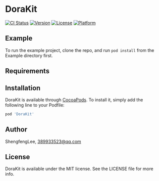 # DoraKit

[![CI Status](https://img.shields.io/travis/ShengfengLee/DoraKit.svg?style=flat)](https://travis-ci.org/ShengfengLee/DoraKit)
[![Version](https://img.shields.io/cocoapods/v/DoraKit.svg?style=flat)](https://cocoapods.org/pods/DoraKit)
[![License](https://img.shields.io/cocoapods/l/DoraKit.svg?style=flat)](https://cocoapods.org/pods/DoraKit)
[![Platform](https://img.shields.io/cocoapods/p/DoraKit.svg?style=flat)](https://cocoapods.org/pods/DoraKit)

## Example

To run the example project, clone the repo, and run `pod install` from the Example directory first.

## Requirements

## Installation

DoraKit is available through [CocoaPods](https://cocoapods.org). To install
it, simply add the following line to your Podfile:

```ruby
pod 'DoraKit'
```

## Author

ShengfengLee, 389933523@qq.com

## License

DoraKit is available under the MIT license. See the LICENSE file for more info.
